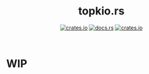 <div align="center">

# topkio.rs 
  [<img alt="crates.io" src="https://img.shields.io/crates/v/topkio?style=for-the-badge&logo=rust">](https://crates.io/crates/topkio)
  [<img alt="docs.rs" src="https://img.shields.io/docsrs/topkio?style=for-the-badge&logo=docs.rs">](https://docs.rs/topkio)
  [<img alt="crates.io" src="https://img.shields.io/crates/d/topkio?style=for-the-badge&logo=rust">](https://crates.io/crates/topkio)
</div>

</br>

# WIP